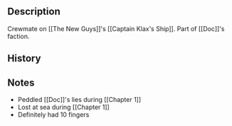 ## Description
Crewmate on [[The New Guys]]'s [[Captain Klax's Ship]]. Part of [[Doc]]'s faction.

## History


## Notes
* Peddled [[Doc]]'s lies during [[Chapter 1]]
* Lost at sea during [[Chapter 1]]
* Definitely had 10 fingers